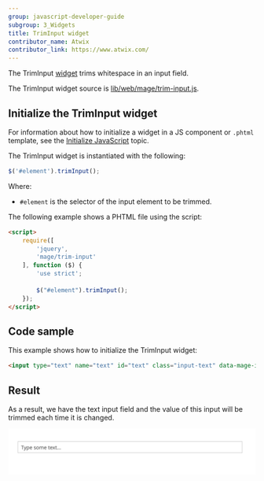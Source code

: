 ```yaml
---
group: javascript-developer-guide
subgroup: 3_Widgets
title: TrimInput widget
contributor_name: Atwix
contributor_link: https://www.atwix.com/
---
```


The TrimInput [widget](https://glossary.magento.com/widget) trims  whitespace in an input field.

The TrimInput widget source is [lib/web/mage/trim-input.js][].

## Initialize the TrimInput widget

For information about how to initialize a widget in a JS component or `.phtml` template, see the [Initialize JavaScript][] topic.

The TrimInput widget is instantiated with the following:

```javascript
$('#element').trimInput();
```

Where:

-  `#element` is the selector of the input element to be trimmed.

The following example shows a PHTML file using the script:

```html
<script>
    require([
        'jquery',
        'mage/trim-input'
    ], function ($) {
        'use strict';

        $("#element").trimInput();
    });
</script>
```

## Code sample

This example shows how to initialize the TrimInput widget:

```html
<input type="text" name="text" id="text" class="input-text" data-mage-init='{"mage/trim-input":{}}' placeholder="Type some text...">
```

## Result

As a result, we have the text input field and the value of this input will be trimmed each time it is changed.

![TrimInput Input Example](../../_images/javascript/trimInput-widget-result.png)

[lib/web/mage/trim-input.js]: https://github.com/magento/magento2/blob/2.4/lib/web/mage/trim-input.js
[Initialize JavaScript]: ../init.md
